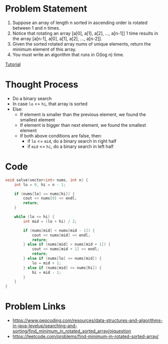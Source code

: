 # Problem Statement
1. Suppose an array of length n sorted in ascending order is rotated between 1 and n times.
2. Notice that rotating an array [a[0], a[1], a[2], ..., a[n-1]] 1 time results in the array [a[n-1], a[0], a[1], a[2], ..., a[n-2]].
3. Given the sorted rotated array nums of unique elements, return the minimum element of this array.
4. You must write an algorithm that runs in O(log n) time.

[Tutorial](https://www.youtube.com/watch?v=Kcj2NGnuSNg&list=PL-Jc9J83PIiHhXKonZxk7gbEWsmSYP5kq&index=15)

# Thought Process
- Do a binary search
- In case `lo` <= `hi`, that array is sorted
- Else:
  - If element is smaller than the previous element, we found the smallest element
  - If element is bigger than next element, we found the smallest element
  - If both above conditions are false, then:
    - if `lo` <= `mid`, do a binary search in right half
    - if `mid` <= `hi`, do a binary search in left half

# Code
```cpp
void solve(vector<int> nums, int n) {
    int lo = 0, hi = n - 1;

    if (nums[lo] <= nums[hi]) {
        cout << nums[0] << endl;
        return;
    }

    while (lo <= hi) {
        int mid = (lo + hi) / 2;

        if (nums[mid] < nums[mid - 1]) {
            cout << nums[mid] << endl;
            return;
        } else if (nums[mid] > nums[mid + 1]) {
            cout << nums[mid + 1] << endl;
            return;
        } else if (nums[lo] <= nums[mid]) {
            lo = mid + 1;
        } else if (nums[mid] <= nums[hi]) {
            hi = mid - 1;
        }
    }
}
```

# Problem Links
- https://www.pepcoding.com/resources/data-structures-and-algorithms-in-java-levelup/searching-and-sorting/find_minimum_in_rotated_sorted_array/ojquestion
- https://leetcode.com/problems/find-minimum-in-rotated-sorted-array/
